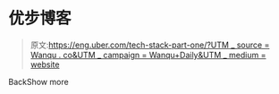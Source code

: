 # 优步博客

> 原文:[https://eng.uber.com/tech-stack-part-one/?UTM _ source = Wanqu . co&UTM _ campaign = Wanqu+Daily&UTM _ medium = website](https://eng.uber.com/tech-stack-part-one/?utm_source=wanqu.co&utm_campaign=Wanqu+Daily&utm_medium=website)

<title>Dropdown Icon</title>BackShow more